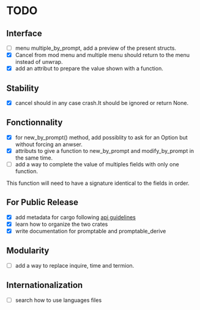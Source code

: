 # TODO

## Interface

- [ ] menu multiple_by_prompt, add a preview of the present structs.
- [x] Cancel from mod menu and multiple menu should return to the menu instead of unwrap.
- [x] add an attribut to prepare the value shown with a function.
## Stability

- [x] cancel should in any case crash.It should be ignored or return None.

## Fonctionnality

- [x] for new_by_prompt() method, add possiblity to ask for an Option<T> but without forcing an anwser.
- [x] attributs to give a function to new_by_prompt and modify_by_prompt in the same time.
- [ ] add a way to complete the value of multiples fields with only one function.

This function will need to have a signature identical to the fields in order.

## For Public Release

- [x] add metadata for cargo following [api guidelines](https://rust-lang.github.io/api-guidelines/documentation.html#cargotoml-includes-all-common-metadata-c-metadata)
- [x] learn how to organize the two crates
- [x] write documentation for promptable and promptable_derive

## Modularity

- [ ] add a way to replace inquire, time and termion.

## Internationalization

- [ ] search how to use languages files